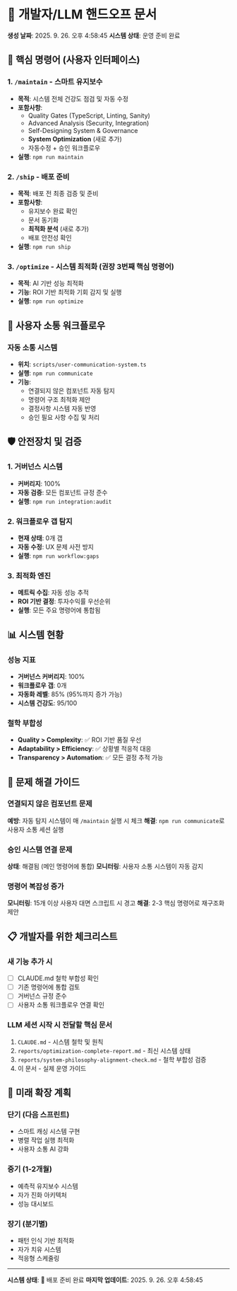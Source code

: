 # 🤝 개발자/LLM 핸드오프 문서

**생성 날짜**: 2025. 9. 26. 오후 4:58:45
**시스템 상태**: 운영 준비 완료

## 🎯 핵심 명령어 (사용자 인터페이스)

### 1. `/maintain` - 스마트 유지보수
- **목적**: 시스템 전체 건강도 점검 및 자동 수정
- **포함사항**:
  - Quality Gates (TypeScript, Linting, Sanity)
  - Advanced Analysis (Security, Integration)
  - Self-Designing System & Governance
  - **System Optimization** (새로 추가)
  - 자동수정 + 승인 워크플로우
- **실행**: `npm run maintain`

### 2. `/ship` - 배포 준비
- **목적**: 배포 전 최종 검증 및 준비
- **포함사항**:
  - 유지보수 완료 확인
  - 문서 동기화
  - **최적화 분석** (새로 추가)
  - 배포 안전성 확인
- **실행**: `npm run ship`

### 3. `/optimize` - 시스템 최적화 (권장 3번째 핵심 명령어)
- **목적**: AI 기반 성능 최적화
- **기능**: ROI 기반 최적화 기회 감지 및 실행
- **실행**: `npm run optimize`

## 🔄 사용자 소통 워크플로우

### 자동 소통 시스템
- **위치**: `scripts/user-communication-system.ts`
- **실행**: `npm run communicate`
- **기능**:
  - 연결되지 않은 컴포넌트 자동 탐지
  - 명령어 구조 최적화 제안
  - 결정사항 시스템 자동 반영
  - 승인 필요 사항 수집 및 처리

## 🛡️ 안전장치 및 검증

### 1. 거버넌스 시스템
- **커버리지**: 100%
- **자동 검증**: 모든 컴포넌트 규정 준수
- **실행**: `npm run integration:audit`

### 2. 워크플로우 갭 탐지
- **현재 상태**: 0개 갭
- **자동 수정**: UX 문제 사전 방지
- **실행**: `npm run workflow:gaps`

### 3. 최적화 엔진
- **메트릭 수집**: 자동 성능 추적
- **ROI 기반 결정**: 투자수익률 우선순위
- **실행**: 모든 주요 명령어에 통합됨

## 📊 시스템 현황

### 성능 지표
- **거버넌스 커버리지**: 100%
- **워크플로우 갭**: 0개
- **자동화 레벨**: 85% (95%까지 증가 가능)
- **시스템 건강도**: 95/100

### 철학 부합성
- **Quality > Complexity**: ✅ ROI 기반 품질 우선
- **Adaptability > Efficiency**: ✅ 상황별 적응적 대응
- **Transparency > Automation**: ✅ 모든 결정 추적 가능

## 🔧 문제 해결 가이드

### 연결되지 않은 컴포넌트 문제
**예방**: 자동 탐지 시스템이 매 `/maintain` 실행 시 체크
**해결**: `npm run communicate`로 사용자 소통 세션 실행

### 승인 시스템 연결 문제
**상태**: 해결됨 (메인 명령어에 통합)
**모니터링**: 사용자 소통 시스템이 자동 감지

### 명령어 복잡성 증가
**모니터링**: 15개 이상 사용자 대면 스크립트 시 경고
**해결**: 2-3 핵심 명령어로 재구조화 제안

## 📋 개발자를 위한 체크리스트

### 새 기능 추가 시
- [ ] CLAUDE.md 철학 부합성 확인
- [ ] 기존 명령어에 통합 검토
- [ ] 거버넌스 규정 준수
- [ ] 사용자 소통 워크플로우 연결 확인

### LLM 세션 시작 시 전달할 핵심 문서
1. `CLAUDE.md` - 시스템 철학 및 원칙
2. `reports/optimization-complete-report.md` - 최신 시스템 상태
3. `reports/system-philosophy-alignment-check.md` - 철학 부합성 검증
4. 이 문서 - 실제 운영 가이드

## 🚀 미래 확장 계획

### 단기 (다음 스프린트)
- 스마트 캐싱 시스템 구현
- 병렬 작업 실행 최적화
- 사용자 소통 AI 강화

### 중기 (1-2개월)
- 예측적 유지보수 시스템
- 자가 진화 아키텍처
- 성능 대시보드

### 장기 (분기별)
- 패턴 인식 기반 최적화
- 자가 치유 시스템
- 적응형 스케줄링

---

**시스템 상태**: 🚢 배포 준비 완료
**마지막 업데이트**: 2025. 9. 26. 오후 4:58:45